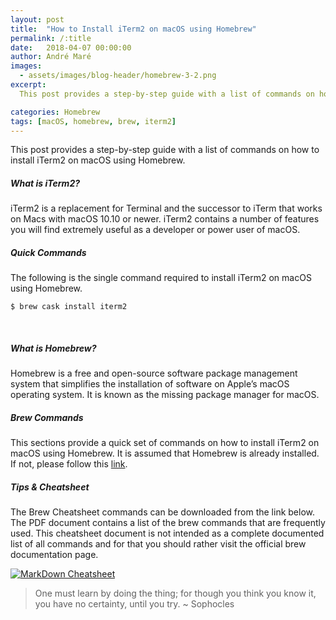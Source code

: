 ```yaml
---
layout: post
title:  "How to Install iTerm2 on macOS using Homebrew"
permalink: /:title
date:   2018-04-07 00:00:00
author: André Maré
images:
  - assets/images/blog-header/homebrew-3-2.png
excerpt:
  This post provides a step-by-step guide with a list of commands on how to install iTerm2 on macOS using Homebrew. iTerm2 is a replacement for Terminal and the successor to iTerm that works on Macs with macOS 10.10 or newer. iTerm2 contains a number of features you will find extremely useful as a developer or power user of macOS.

categories: Homebrew
tags: [macOS, homebrew, brew, iterm2]
---
```


This post provides a step-by-step guide with a list of commands on how to install iTerm2 on macOS using Homebrew.

##### What is iTerm2?
iTerm2 is a replacement for Terminal and the successor to iTerm that works on Macs with macOS 10.10 or newer. iTerm2 contains a number of features you will find extremely useful as a developer or power user of macOS.

##### Quick Commands
The following is the single command required to install iTerm2 on macOS using Homebrew.
```console
$ brew cask install iterm2
```
<br/>

##### What is Homebrew?
Homebrew is a free and open-source software package management system that simplifies the installation of software on Apple’s macOS operating system. It is known as the missing package manager for macOS.

##### Brew Commands
This sections provide a quick set of commands on how to install iTerm2 on macOS using Homebrew. It is assumed that Homebrew is already installed. If not, please follow this [link][1].

<script src="https://gist.github.com/Code2Bits/e7c3de44d398ca949a346781066e5a7c.js"></script>

##### Tips & Cheatsheet
The Brew Cheatsheet commands can be downloaded from the link below. The PDF document contains a list of the brew commands that are frequently used. This cheatsheet document is not intended as a complete documented list of all commands and for that you should rather visit the official brew documentation page.

[![MarkDown Cheatsheet][2]][3]

> One must learn by doing the thing; for though you think you know it, you have no certainty, until you try. ~ Sophocles

[1]: https://brew.sh/
[2]: {{site.url}}/assets/images/cheatsheets/cheatsheet-homebrew.jpg
[3]: {{site.url}}/assets/cheatsheets/cheatsheet-homebrew.pdf
